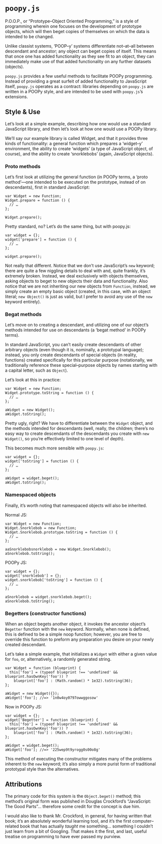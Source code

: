 `poopy.js`
==========
P.O.O.P., or “Prototype–Object Oriented Programming,” is a style of
programming wherein one focuses on the development of prototype objects, which
will then beget copies of themselves on which the data is intended to be
changed.

Unlike classist systems, ‘POOP–y’ systems differentiate not–at–all between
descendant and ancestor; any object can beget copies of itself. This means
that once one has added functionality as they see fit to an object, they can
immediately make use of that added functionality on any further datasets
(objects).

`poopy.js` provides a few useful methods to facilitate POOPy programming.
Instead of providing a great surfeit of added functionality to JavaScript
itself, `poopy.js` operates as a contract: libraries depending on `poopy.js`
are written in a POOPy style, and are intended to be used with `poopy.js`’s
extensions.

Style & Use
-----------
Let’s look at a simple example, describing how one would use a standard
JavaScript library, and then let’s look at how one would use a POOPy library.

We’ll say our example library is called Widget, and that it provides three
kinds of functionality: a general function which prepares a ‘widget–y’
environment, the ability to create ‘widgets’ (a type of JavaScript object, of
course), and the ability to create ‘snorklebobs’ (again, JavaScript objects).

### Proto methods
Let’s first look at utilizing the general function (in POOPy terms, a ‘proto
method’—one intended to be executed on the prototype, instead of on
descendants), first in standard JavaScript:

    var Widget = new Function;
    Widget.prepare = function () {
      // …
    };
    
    Widget.prepare();

Pretty standard, no? Let’s do the same thing, but with poopy.js:

    var widget = {};
    widget['prepare'] = function () {
      // …
    };
    
    widget.prepare();

Not really that different. Notice that we don’t use JavaScript’s `new`
keyword; there are quite a few niggling details to deal with and, quite
frankly, it’s extremely broken. Instead, we deal exclusively with objects
themselves, asking objects to beget to new objects their data and
functionality. Also notice that we are not inheriting our new objects from
`Function`, instead, we simply create an empty basic object (created, in this
case, with an object literal; `new Object()` is just as valid, but I prefer to
avoid any use of the `new` keyword entirely).

### Begat methods
Let’s move on to creating a descendant, and utilizing one of our object’s
methods intended for use on descendants (a ‘begat method’ in POOPy terms).

In standard JavaScript, you can’t easily create descendants of other arbitrary
objects (even though it is, nominally, a prototypal language); instead, you
only create descendants of special objects (in reality, functions) created
specifically for this particular purpose (notationally, we traditionally
reference these special–purpose objects by names starting with a capital
letter, such as `Object`).

Let’s look at this in practice:

    var Widget = new Function;
    Widget.prototype.toString = function () {
      // …
    };
    
    aWidget = new Widget();
    aWidget.toString();

Pretty ugly, right? We have to differentiate between the `Widget` object, and
the methods intended for descendants (well, really, the children; there’s no
easy way to create descendants of the descendants you create with `new
Widget()`, so you’re effectively limited to one level of depth).

This becomes much more sensible with `poopy.js`:

    var widget = {};
    widget['toString'] = function () {
      // …
    };
    
    aWidget = widget.beget();
    aWidget.toString();

### Namespaced objects
Finally, it’s worth noting that namespaced objects will also be inherited.

Normal JS:

    var Widget = new Function;
    Widget.Snorklebob = new Function;
    Widget.Snorklebob.prototype.toString = function () {
      // …
    };
    
    aaSnorklebobsnorklebob = new Widget.Snorklebob();
    aSnorklebob.toString();

POOPy JS:

    var widget = {};
    widget['snorklebob'] = {};
    widget.snorklebob['toString'] = function () {
      // …
    };
      
    aSnorklebob = widget.snorklebob.beget();
    aSnorklebob.toString();

### Begetters (constructor functions)
When an object begets another object, it invokes the ancestor object’s
`Begetter` function with the `new` keyword. Normally, when none is defined,
this is defined to be a simple noop function; however, you are free to
override this function to preform any preparation you desire on your newly
created descendant.

Let’s take a simple example, that initializes a `Widget` with either a given
value for `foo`, or, alternatively, a randomly generated string.

    var Widget = function (blueprint) {
      this['foo'] = (typeof blueprint !== 'undefined' && blueprint.hasOwnKey('foo')) ?
        blueprint['foo'] : (Math.random() * 1e32).toString(36);
    };
    
    aWidget = new Widget({});
    aWidget['foo']; //=> '1n0w4oy0797owwggosow'

Now in POOPy JS:

    var widget = {};
    widget['Begetter'] = function (blueprint) {
      this['foo'] = (typeof blueprint !== 'undefined' && blueprint.hasOwnKey('foo')) ?
        blueprint['foo'] : (Math.random() * 1e32).toString(36);
    };
    
    aWidget = widget.beget();
    aWidget['foo']; //=> '225wep9t9yrogg0s00o8g'

This method of executing the constructor mitigates many of the problems
inherent to the `new` keyword; it’s also simply a more purist form of
traditional prototypal style than the alternatives.

Attributions
------------
The primary code for this system is the `Object.beget()` method; this method’s
original form was published in Douglas Crockford’s “JavaScript: The Good
Parts”… therefore some credit for the concept is due him.

I would also like to thank Mr. Crockford, in general, for having written that
book; it’s an absolutely wonderful learning tool, and it’s the first computer–
related book that has actually *taught* me something… something I couldn’t
just learn from a bit of Googling. That makes it the first, and last, useful
treatise on programming to have ever passed my purview.
